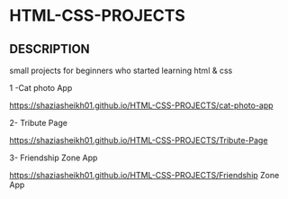 # HTML-CSS-PROJECTS

## DESCRIPTION

small projects for beginners who started learning html & css

1 -Cat photo App

https://shaziasheikh01.github.io/HTML-CSS-PROJECTS/cat-photo-app

2- Tribute Page

https://shaziasheikh01.github.io/HTML-CSS-PROJECTS/Tribute-Page

3- Friendship Zone App

https://shaziasheikh01.github.io/HTML-CSS-PROJECTS/Friendship Zone App


